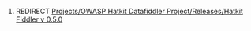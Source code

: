1.  REDIRECT [Projects/OWASP Hatkit Datafiddler Project/Releases/Hatkit
    Fiddler v
    0.5.0](Projects/OWASP_Hatkit_Datafiddler_Project/Releases/Hatkit_Fiddler_v_0.5.0 "wikilink")